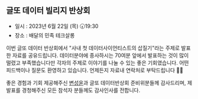 ## 글또 데이터 빌리지 반상회
- 일시 : 2023년 6월 22일 (목) 🕢19:30
- 장소 : 배달의 민족 테크살롱

이번 글또 데이터 반상회에서 "사내 첫 데이터사이언티스트의 삽질기"라는 주제로 발표한 자료를 공유드립니다.
데이터분야에 종사하시는 70여분 앞에서 발표하는 것이 많이 떨렸고 부족했습니다만 각자의 주제로 이야기를 나눌 수 있는 좋은 기회였습니다.
어떤 피드백이나 질문도 환영하고 있습니다. 언제든지 자료내 연락처로 부탁드립니다 🙏🏻

좋은 경험과 기회 제공해주신 [변성윤](https://github.com/zzsza)과 글또 데이터반상회 준비위분들께 감사드리며, 제 발표를 경청해주신 모든 참석자 분들께도 감사인사를 전합니다.
